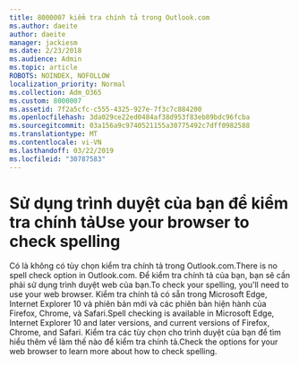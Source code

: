```yaml
---
title: 8000007 kiểm tra chính tả trong Outlook.com
ms.author: daeite
author: daeite
manager: jackiesm
ms.date: 2/23/2018
ms.audience: Admin
ms.topic: article
ROBOTS: NOINDEX, NOFOLLOW
localization_priority: Normal
ms.collection: Adm_O365
ms.custom: 8000007
ms.assetid: 7f2a5cfc-c555-4325-927e-7f3c7c884200
ms.openlocfilehash: 3da029ce22ed0484af38d953f83eb89bdc96fcba
ms.sourcegitcommit: 03a156a9c9740521155a30775492c7dff0982588
ms.translationtype: MT
ms.contentlocale: vi-VN
ms.lasthandoff: 03/22/2019
ms.locfileid: "30787583"
---
```

# <a name="use-your-browser-to-check-spelling"></a><span data-ttu-id="d2ace-102">Sử dụng trình duyệt của bạn để kiểm tra chính tả</span><span class="sxs-lookup"><span data-stu-id="d2ace-102">Use your browser to check spelling</span></span>

<span data-ttu-id="d2ace-103">Có là không có tùy chọn kiểm tra chính tả trong Outlook.com.</span><span class="sxs-lookup"><span data-stu-id="d2ace-103">There is no spell check option in Outlook.com.</span></span> <span data-ttu-id="d2ace-104">Để kiểm tra chính tả của bạn, bạn sẽ cần phải sử dụng trình duyệt web của bạn.</span><span class="sxs-lookup"><span data-stu-id="d2ace-104">To check your spelling, you'll need to use your web browser.</span></span> <span data-ttu-id="d2ace-105">Kiểm tra chính tả có sẵn trong Microsoft Edge, Internet Explorer 10 và phiên bản mới và các phiên bản hiện hành của Firefox, Chrome, và Safari.</span><span class="sxs-lookup"><span data-stu-id="d2ace-105">Spell checking is available in Microsoft Edge, Internet Explorer 10 and later versions, and current versions of Firefox, Chrome, and Safari.</span></span> <span data-ttu-id="d2ace-106">Kiểm tra các tùy chọn cho trình duyệt của bạn để tìm hiểu thêm về làm thế nào để kiểm tra chính tả.</span><span class="sxs-lookup"><span data-stu-id="d2ace-106">Check the options for your web browser to learn more about how to check spelling.</span></span>
  

